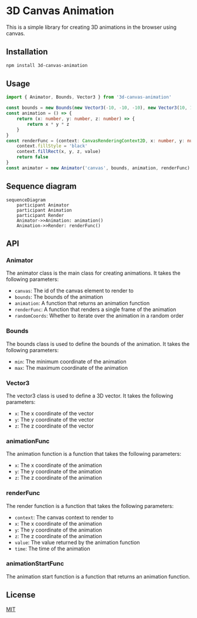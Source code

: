 
# 3D Canvas Animation

This is a simple library for creating 3D animations in the browser using canvas.

## Installation

```bash
npm install 3d-canvas-animation
```

## Usage

```typescript
import { Animator, Bounds, Vector3 } from '3d-canvas-animation'

const bounds = new Bounds(new Vector3(-10, -10, -10), new Vector3(10, 10, 10))
const animation = () => {
    return (x: number, y: number, z: number) => {
        return x * y * z
    }
}
const renderFunc = (context: CanvasRenderingContext2D, x: number, y: number, z: number, value: number, time: number) => {
    context.fillStyle = 'black'
    context.fillRect(x, y, z, value)
    return false
}
const animator = new Animator('canvas', bounds, animation, renderFunc)
```
## Sequence diagram

```mermaid
sequenceDiagram
    participant Animator
    participant Animation
    participant Render
    Animator->>Animation: animation()
    Animation->>Render: renderFunc()
```

## API

### Animator

The animator class is the main class for creating animations. It takes the following parameters:

- `canvas`: The id of the canvas element to render to
- `bounds`: The bounds of the animation
- `animation`: A function that returns an animation function
- `renderFunc`: A function that renders a single frame of the animation
- `randomCoords`: Whether to iterate over the animation in a random order

### Bounds

The bounds class is used to define the bounds of the animation. It takes the following parameters:

- `min`: The minimum coordinate of the animation
- `max`: The maximum coordinate of the animation

### Vector3

The vector3 class is used to define a 3D vector. It takes the following parameters:

- `x`: The x coordinate of the vector
- `y`: The y coordinate of the vector
- `z`: The z coordinate of the vector

### animationFunc

The animation function is a function that takes the following parameters:

- `x`: The x coordinate of the animation
- `y`: The y coordinate of the animation
- `z`: The z coordinate of the animation

### renderFunc

The render function is a function that takes the following parameters:

- `context`: The canvas context to render to
- `x`: The x coordinate of the animation
- `y`: The y coordinate of the animation
- `z`: The z coordinate of the animation
- `value`: The value returned by the animation function
- `time`: The time of the animation

### animationStartFunc

The animation start function is a function that returns an animation function.

## License

[MIT](https://choosealicense.com/licenses/mit/)